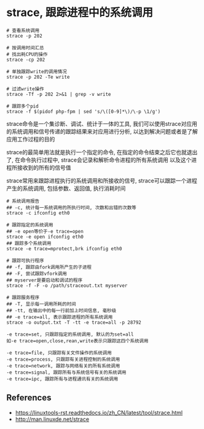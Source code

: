 # strace, 跟踪进程中的系统调用

```
# 查看系统调用
strace -p 202

# 按调用时间汇总
# 找出耗CPU的操作
strace -cp 202

# 单独跟踪write的调用情况
strace -p 202 -Te write

# 过滤write操作
strace -Tf -p 202 2>&1 | grep -v write

# 跟踪多个pid
strace -f $(pidof php-fpm | sed 's/\([0-9]*\)/\-p \1/g')
```

strace命令是一个集诊断、调试、统计于一体的工具, 
我们可以使用strace对应用的系统调用和信号传递的跟踪结果来对应用进行分析, 
以达到解决问题或者是了解应用工作过程的目的

strace的最简单用法就是执行一个指定的命令, 
在指定的命令结束之后它也就退出了, 
在命令执行过程中, strace会记录和解析命令进程的所有系统调用
以及这个进程所接收到的所有的信号值

strace常用来跟踪进程执行的系统调用和所接收的信号, 
strace可以跟踪一个进程产生的系统调用, 包括参数、返回值, 执行消耗时间

```
# 系统调用报告
## -c, 统计每一系统调用的所执行时间, 次数和出错的次数等
strace -c ifconfig eth0

# 跟踪指定的系统调用
## -e open等价于-e trace=open
strace -e open ifconfig eth0
## 跟踪多个系统调用
strace -e trace=mprotect,brk ifconfig eth0

# 跟踪可执行程序
## -f, 跟踪由fork调用所产生的子进程
## -F, 尝试跟踪vfork调用
## myserver是要启动和调试的程序
strace -f -F -o /path/straceout.txt myserver

# 跟踪服务程序
## -T, 显示每一调用所耗的时间
## -tt, 在输出中的每一行前加上时间信息, 毫秒级
## -e trace=all, 表示跟踪进程的所有系统调用
strace -o output.txt -T -tt -e trace=all -p 28792
```

```
-e trace=set, 只跟踪指定的系统调用, 默认的为set=all
如-e trace=open,close,rean,write表示只跟踪这四个系统调用

-e trace=file, 只跟踪有关文件操作的系统调用
-e trace=process, 只跟踪有关进程控制的系统调用
-e trace=network, 跟踪与网络有关的所有系统调用
-e trace=signal, 跟踪所有与系统信号有关的系统调用
-e trace=ipc, 跟踪所有与进程通讯有关的系统调用
```

## References

+ <https://linuxtools-rst.readthedocs.io/zh_CN/latest/tool/strace.html>
+ <http://man.linuxde.net/strace>

